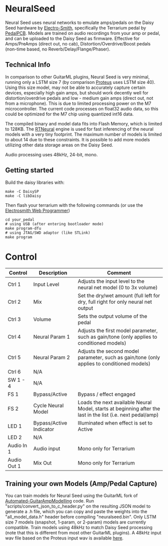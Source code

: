 # NeuralSeed

Neural Seed uses neural networks to emulate amps/pedals on the Daisy Seed hardware by [Electro-Smith](https://www.electro-smith.com/), specifically the Terrarium
pedal by [PedalPCB](https://www.pedalpcb.com/product/pcb351/). Models are trained on audio recordings from your amp or pedal, and can be uploaded to the Daisy Seed
as firmware. Effective for Amps/PreAmps (direct out, no cab), Distortion/Overdrive/Boost pedals (non-time based, no Reverb/Delay/Flange/Phaser).

## Technical Info
In comparison to other GuitarML plugins, Neural Seed is very minimal, running only a LSTM size 7 (by comparison
[Proteus](https://github.com/GuitarML/Proteus) uses LSTM size 40). Using this size model, may not be able to accurately capture certain devices, especially
high gain amps, but should work decently well for distortion/overdrive pedals and low - medium gain amps (direct out, not
from a microphone). This is due to limited processing power on the M7 microcontroller. The current code processes on
float32 audio data, so this could be optimized for the M7 chip using quantized int16 data. 

The compiled binary and model data fits into Flash Memory, which is limited to 128KB. The [RTNeural](https://github.com/jatinchowdhury18/RTNeural)
engine is used for fast inferencing of the neural models with a very tiny footprint. The maximum number 
of models is limited to about 14 due to these constraints. It is possible to add more models utilizing other data storage 
areas on the Daisy Seed.

Audio processing uses 48kHz, 24-bit, mono.

## Getting started
Build the daisy libraries with:
```
make -C DaisySP
make -C libDaisy
```

Then flash your terrarium with the following commands (or use the [Electrosmith Web Programmer](https://electro-smith.github.io/Programmer/))
```
cd your_pedal
# using USB (after entering bootloader mode)
make program-dfu
# using JTAG/SWD adaptor (like STLink)
make program
```

# Control

| Control | Description | Comment |
| --- | --- | --- |
| Ctrl 1 | Input Level | Adjusts the input level to the neural net model (0 to 3x volume) |
| Ctrl 2 | Mix | Set the dry/wet amount (full left for dry, full right for only neural net output |
| Ctrl 3 | Volume | Sets the output volume of the pedal |
| Ctrl 4 | Neural Param 1 | Adjusts the first model parameter, such as gain/tone (only applies to conditioned models) |
| Ctrl 5 | Neural Param 2 | Adjusts the second model parameter, such as gain/tone (only applies to conditioned models)  |
| Ctrl 6 | N/A |  |
| SW 1 - 4 | N/A |  |
| FS 1 | Bypass/Active | Bypass / effect engaged |
| FS 2 | Cycle Neural Model | Loads the next available Neural Model, starts at beginning after the last in the list (i.e. next pedal/amp) |
| LED 1 | Bypass/Active Indicator |Illuminated when effect is set to Active |
| LED 2 | N/A |  |
| Audio In 1 | Audio input | Mono only for Terrarium |
| Audio Out 1 | Mix Out | Mono only for Terrarium |

## Training your own Models (Amp/Pedal Capture)

You can train models for Neural Seed using the GuitarML fork of [Automated-GuitarAmpModelling](https://github.com/GuitarML/Automated-GuitarAmpModelling) code.
Run "scripts/convert_json_to_c_header.py" on the resulting JSON model to generate a .h file, which you can copy and paste the weights into the "all_model_data.h" header before
compiling "neuralseed.bin". Only LSTM size 7 models (snapshot, 1-param, or 2-param) models are currently compatible. Train models using 48kHz to match Daisy Seed processing 
(note that this is different from most other GuitarML plugins). A 48kHz input wav file based on the Proteus input wav is available [here]().